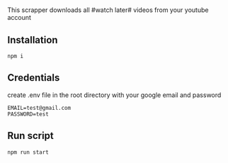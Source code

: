 #
This scrapper downloads all #watch later# videos from your youtube account
## Installation
```
npm i
```
## Credentials
create .env file in the root directory with your google email and password
```
EMAIL=test@gmail.com
PASSWORD=test
```
## Run script
```
npm run start
```
